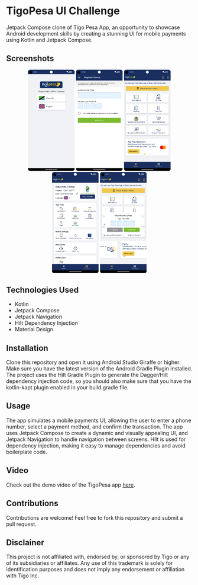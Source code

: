# TigoPesa UI Challenge
Jetpack Compose clone of Tigo Pesa App, an opportunity to showcase Android development skills by creating a stunning UI for mobile payments using Kotlin and Jetpack Compose.

## Screenshots

<p align="center">
<img src="docs/language.png" width="25%" height="25%"/>

<img src="docs/auth.png" width="25%" height="25%"/>

<img src="docs/home.png" width="25%" height="25%"/>

<img src="docs/self_service.png" width="25%" height="25%"/>

<img src="docs/otp.png" width="25%" height="25%"/>
</p>

## Technologies Used
- Kotlin
- Jetpack Compose
- Jetpack Navigation
- Hilt Dependency Injection
- Material Design

## Installation
Clone this repository and open it using Android Studio Giraffe or higher. Make sure you have the latest version of the Android Gradle Plugin installed. The project uses the Hilt Gradle Plugin to generate the Dagger/Hilt dependency injection code, so you should also make sure that you have the kotlin-kapt plugin enabled in your build.gradle file.

## Usage
The app simulates a mobile payments UI, allowing the user to enter a phone number, select a payment method, and confirm the transaction. The app uses Jetpack Compose to create a dynamic and visually appealing UI, and Jetpack Navigation to handle navigation between screens. Hilt is used for dependency injection, making it easy to manage dependencies and avoid boilerplate code.

## Video
Check out the demo video of the TigoPesa app [here](docs/Tigo.mp4).

## Contributions
Contributions are welcome! Feel free to fork this repository and submit a pull request.

## Disclainer
This project is not affiliated with, endorsed by, or sponsored by Tigo or any of its subsidiaries or affiliates. Any use of this trademark is solely for identification purposes and does not imply any endorsement or affiliation with Tigo Inc.
